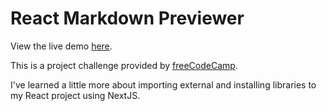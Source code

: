 # React Markdown Previewer
View the live demo [here](https://majestic-tulumba-3f687b.netlify.app/).

This is a project challenge provided by [freeCodeCamp](freecodecamp.org).

I've learned a little more about importing external and installing libraries to my React project using NextJS.

